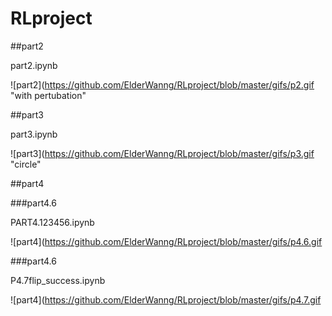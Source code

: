 # RLproject

##part2

part2.ipynb

![part2](https://github.com/ElderWanng/RLproject/blob/master/gifs/p2.gif "with pertubation"

##part3

part3.ipynb

![part3](https://github.com/ElderWanng/RLproject/blob/master/gifs/p3.gif "circle"

##part4

###part4.6

PART4.123456.ipynb

![part4](https://github.com/ElderWanng/RLproject/blob/master/gifs/p4.6.gif 

###part4.6

P4.7flip_success.ipynb

![part4](https://github.com/ElderWanng/RLproject/blob/master/gifs/p4.7.gif 
